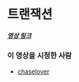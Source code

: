 # 트랜잭션

##### [영상 링크](https://youtu.be/e9PC0sroCzc)

### 이 영상을 시청한 사람

- [chaselover](https://github.com/chaselover/)
